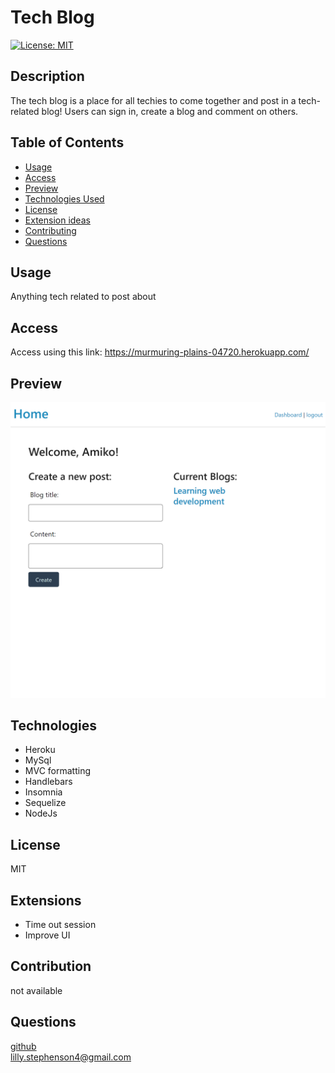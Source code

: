 # Tech Blog
  [![License: MIT](https://img.shields.io/badge/License-MIT-yellow.svg)](https://opensource.org/licenses/MIT)
  ## Description
  The tech blog is a place for all techies to come together and post in a tech-related blog! Users can sign in, create a blog and comment on others.
  ## Table of Contents 
  - [Usage](#usage)
  - [Access](#access)
  - [Preview](#preview)
  - [Technologies Used](technologies)
  - [License](#license)
  - [Extension ideas](#Extensions)
  - [Contributing](#contribution)
  - [Questions](#questions)
 
  ## Usage
  Anything tech related to post about
  ## Access
  Access using this link: https://murmuring-plains-04720.herokuapp.com/
  ## Preview
  <img src="https://github.com/lills1/Tech-Blog/blob/main/murmuring-plains-04720.herokuapp.com_profile.png">
  
  ## Technologies
  - Heroku
  - MySql
  - MVC formatting
  - Handlebars
  - Insomnia
  - Sequelize
  - NodeJs
  ## License
  MIT
  ## Extensions
  - Time out session
  - Improve UI
  ## Contribution
  not available
    
  ## Questions
<a href= "https://github.com/lills1"> github </a>
<br>
<a href="mailto:lilly.stephenson4@gmail.com"> lilly.stephenson4@gmail.com</a>
